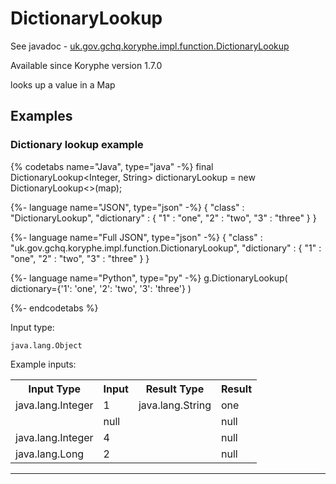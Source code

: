 # DictionaryLookup
See javadoc - [uk.gov.gchq.koryphe.impl.function.DictionaryLookup](ref://../../javadoc/koryphe/uk/gov/gchq/koryphe/impl/function/DictionaryLookup.html)

Available since Koryphe version 1.7.0

looks up a value in a Map

## Examples

### Dictionary lookup example


{% codetabs name="Java", type="java" -%}
final DictionaryLookup<Integer, String> dictionaryLookup = new DictionaryLookup<>(map);

{%- language name="JSON", type="json" -%}
{
  "class" : "DictionaryLookup",
  "dictionary" : {
    "1" : "one",
    "2" : "two",
    "3" : "three"
  }
}

{%- language name="Full JSON", type="json" -%}
{
  "class" : "uk.gov.gchq.koryphe.impl.function.DictionaryLookup",
  "dictionary" : {
    "1" : "one",
    "2" : "two",
    "3" : "three"
  }
}

{%- language name="Python", type="py" -%}
g.DictionaryLookup( 
  dictionary={'1': 'one', '2': 'two', '3': 'three'} 
)

{%- endcodetabs %}

Input type:

```
java.lang.Object
```

Example inputs:
<table style="display: block;">
<tr><th>Input Type</th><th>Input</th><th>Result Type</th><th>Result</th></tr>
<tr><td>java.lang.Integer</td><td>1</td><td>java.lang.String</td><td>one</td></tr>
<tr><td></td><td>null</td><td></td><td>null</td></tr>
<tr><td>java.lang.Integer</td><td>4</td><td></td><td>null</td></tr>
<tr><td>java.lang.Long</td><td>2</td><td></td><td>null</td></tr>
</table>

-----------------------------------------------

